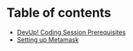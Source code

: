 # Table of contents

* [DevUp! Coding Session Prerequisites](README.md)
* [Setting up Metamask](setting-up-metamask.md)
